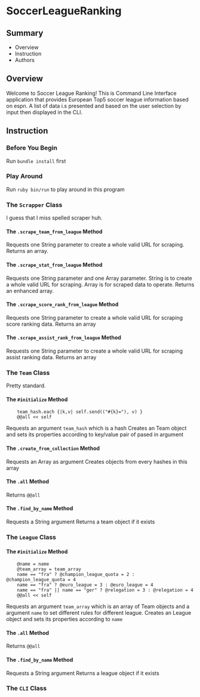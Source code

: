 # SoccerLeagueRanking

## Summary
* Overview
* Instruction
* Authors

## Overview

Welcome to Soccer League Ranking! This is Command Line Interface application that provides European Top5 soccer league information based on espn. A list of data i.s presented and based on the user selection by input then displayed in the CLI.

## Instruction

### Before You Begin

Run `bundle install` first

### Play Around

Run `ruby bin/run` to play around in this program

### The `Scrapper` Class

I guess that I miss spelled scraper huh.

#### The `.scrape_team_from_league` Method

Requests one String parameter to create a whole valid URL for scraping.
Returns an array.

#### The `.scrape_stat_from_league` Method

Requests one String parameter and one Array parameter. String is to create a whole valid URL for scraping. Array is for scraped data to operate.
Returns an enhanced array.

#### The `.scrape_score_rank_from_league` Method

Requests one String parameter to create a whole valid URL for scraping score ranking data.
Returns an array

#### The `.scrape_assist_rank_from_league` Method

Requests one String parameter to create a whole valid URL for scraping assist ranking data.
Returns an array

### The `Team` Class

Pretty standard.

#### The `#initialize` Method
```
    team_hash.each {|k,v| self.send(("#{k}="), v) }
    @@all << self
```
Requests an argument `team_hash` which is a hash
Creates an Team object and sets its properties according to key/value pair of pased in argument

#### The `.create_from_collection` Method
Requests an Array as argument
Creates objects from every hashes in this array

#### The `.all` Method
Returns `@@all`

#### The `.find_by_name` Method
Requests a String argument
Returns a team object if it exists


### The `League` Class

#### The `#initialize` Method
```
    @name = name
    @team_array = team_array
    name == "fra" ? @champion_league_quota = 2 : @champion_league_quota = 4
    name == "fra" ? @euro_league = 3 : @euro_league = 4
    name == "fra" || name == "ger" ? @relegation = 3 : @relegation = 4
    @@all << self
```
Requests an argument `team_array` which is an array of Team objects and a argument `name` to set different rules for different league.
Creates an League object and sets its properties according to `name`

#### The `.all` Method
Returns `@@all`

#### The `.find_by_name` Method
Requests a String argument
Returns a league object if it exists



### The `CLI` Class
